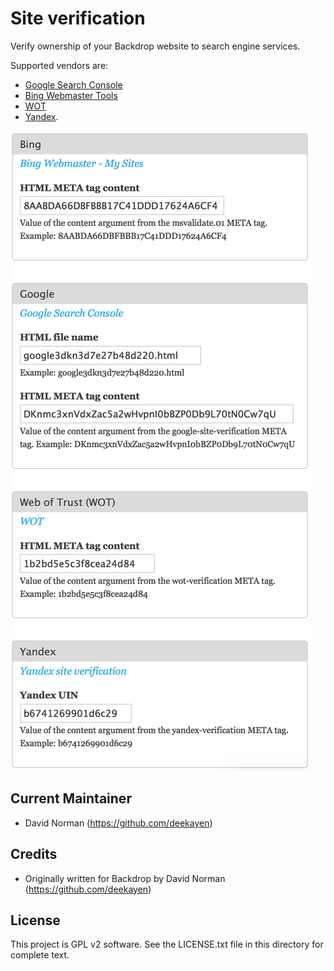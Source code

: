 Site verification
=================

Verify ownership of your Backdrop website to search engine services.

Supported vendors are:

* [Google Search Console](https://www.google.com/webmasters/tools/dashboard)
* [Bing Webmaster Tools](https://www.bing.com/webmaster/home/mysites)
* [WOT](https://www.mywot.com)
* [Yandex](https://tech.yandex.com/webmaster/doc/dg/reference/hosts-type-docpage/).

![Site verification configuration form](images/site_verification_config.png)

Current Maintainer
------------------

- David Norman (https://github.com/deekayen)

Credits
-----------

- Originally written for Backdrop by David Norman (https://github.com/deekayen)

License
-------

This project is GPL v2 software. See the LICENSE.txt file in this directory for
complete text.
